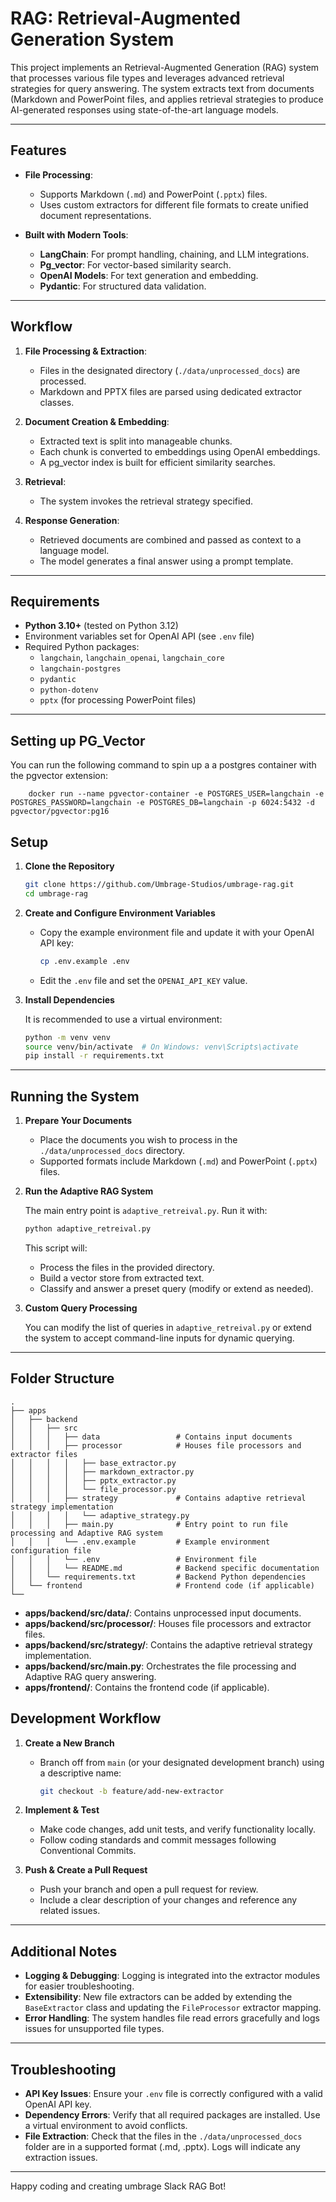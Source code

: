 # RAG: Retrieval-Augmented Generation System

This project implements an Retrieval-Augmented Generation (RAG) system that processes various file types and leverages advanced retrieval strategies for query answering. The system extracts text from documents (Markdown and PowerPoint files, and applies retrieval strategies to produce AI-generated responses using state-of-the-art language models.

---

## Features

- **File Processing**:
  - Supports Markdown (`.md`) and PowerPoint (`.pptx`) files.
  - Uses custom extractors for different file formats to create unified document representations.

- **Built with Modern Tools**:
  - **LangChain**: For prompt handling, chaining, and LLM integrations.
  - **Pg_vector**: For vector-based similarity search.
  - **OpenAI Models**: For text generation and embedding.
  - **Pydantic**: For structured data validation.

---

## Workflow

1. **File Processing & Extraction**:
   - Files in the designated directory (`./data/unprocessed_docs`) are processed.
   - Markdown and PPTX files are parsed using dedicated extractor classes.
   
2. **Document Creation & Embedding**:
   - Extracted text is split into manageable chunks.
   - Each chunk is converted to embeddings using OpenAI embeddings.
   - A pg_vector index is built for efficient similarity searches.

3. **Retrieval**:
   - The system invokes the retrieval strategy specified.
   
4. **Response Generation**:
   - Retrieved documents are combined and passed as context to a language model.
   - The model generates a final answer using a prompt template.

---

## Requirements

- **Python 3.10+** (tested on Python 3.12)
- Environment variables set for OpenAI API (see `.env` file)
- Required Python packages:
  - `langchain`, `langchain_openai`, `langchain_core`
  - `langchain-postgres`
  - `pydantic`
  - `python-dotenv`
  - `pptx` (for processing PowerPoint files)

---

## Setting up PG_Vector 

You can run the following command to spin up a a postgres container with the pgvector extension:

        docker run --name pgvector-container -e POSTGRES_USER=langchain -e POSTGRES_PASSWORD=langchain -e POSTGRES_DB=langchain -p 6024:5432 -d pgvector/pgvector:pg16


## Setup

1. **Clone the Repository**

   ```bash
   git clone https://github.com/Umbrage-Studios/umbrage-rag.git
   cd umbrage-rag
   ```

2. **Create and Configure Environment Variables**

   - Copy the example environment file and update it with your OpenAI API key:
   
     ```bash
     cp .env.example .env
     ```
     
   - Edit the `.env` file and set the `OPENAI_API_KEY` value.

3. **Install Dependencies**

   It is recommended to use a virtual environment:
   
   ```bash
   python -m venv venv
   source venv/bin/activate  # On Windows: venv\Scripts\activate
   pip install -r requirements.txt
   ```

---

## Running the System

1. **Prepare Your Documents**

   - Place the documents you wish to process in the `./data/unprocessed_docs` directory.
   - Supported formats include Markdown (`.md`) and PowerPoint (`.pptx`) files.

2. **Run the Adaptive RAG System**

   The main entry point is `adaptive_retreival.py`. Run it with:

   ```bash
   python adaptive_retreival.py
   ```

   This script will:
   - Process the files in the provided directory.
   - Build a vector store from extracted text.
   - Classify and answer a preset query (modify or extend as needed).

3. **Custom Query Processing**

   You can modify the list of queries in `adaptive_retreival.py` or extend the system to accept command-line inputs for dynamic querying.

---

## Folder Structure

```
.
├── apps
│   ├── backend
│   │   ├── src
│   │   │   ├── data                 # Contains input documents
│   │   │   ├── processor            # Houses file processors and extractor files
│   │   │   │   ├── base_extractor.py
│   │   │   │   ├── markdown_extractor.py
│   │   │   │   ├── pptx_extractor.py
│   │   │   │   └── file_processor.py
│   │   │   ├── strategy             # Contains adaptive retrieval strategy implementation
│   │   │   │   └── adaptive_strategy.py
│   │   │   ├── main.py              # Entry point to run file processing and Adaptive RAG system
│   │   │   └── .env.example         # Example environment configuration file
│   │   │   └── .env                 # Environment file
│   │   │   └── README.md            # Backend specific documentation
│   │   └── requirements.txt         # Backend Python dependencies
│   └── frontend                     # Frontend code (if applicable)
└── 
```

- **apps/backend/src/data/**: Contains unprocessed input documents.
- **apps/backend/src/processor/**: Houses file processors and extractor files.
- **apps/backend/src/strategy/**: Contains the adaptive retrieval strategy implementation.
- **apps/backend/src/main.py**: Orchestrates the file processing and Adaptive RAG query answering.
- **apps/frontend/**: Contains the frontend code (if applicable).

## Development Workflow

1. **Create a New Branch**

   - Branch off from `main` (or your designated development branch) using a descriptive name:
   
     ```bash
     git checkout -b feature/add-new-extractor
     ```

2. **Implement & Test**

   - Make code changes, add unit tests, and verify functionality locally.
   - Follow coding standards and commit messages following Conventional Commits.

3. **Push & Create a Pull Request**

   - Push your branch and open a pull request for review.
   - Include a clear description of your changes and reference any related issues.

---

## Additional Notes

- **Logging & Debugging**: Logging is integrated into the extractor modules for easier troubleshooting.
- **Extensibility**: New file extractors can be added by extending the `BaseExtractor` class and updating the `FileProcessor` extractor mapping.
- **Error Handling**: The system handles file read errors gracefully and logs issues for unsupported file types.

---

## Troubleshooting

- **API Key Issues**: Ensure your `.env` file is correctly configured with a valid OpenAI API key.
- **Dependency Errors**: Verify that all required packages are installed. Use a virtual environment to avoid conflicts.
- **File Extraction**: Check that the files in the `./data/unprocessed_docs` folder are in a supported format (.md, .pptx). Logs will indicate any extraction issues.

---

Happy coding and creating umbrage Slack RAG Bot!

